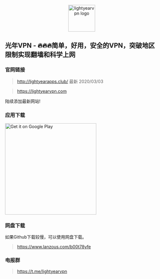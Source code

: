 <p align="center">
<img alt="lightyearvpn logo" src="https://www.lightyearvpn.com/logo.png" width="88">
</p>

## 光年VPN - 🔥🔥🔥简单，好用，安全的VPN，突破地区限制实现翻墙和科学上网

### 官网链接
> http://lightyearapps.club/ 最新 2020/03/03

> https://lightyearvpn.com


陆续添加最新网站!

### 应用下载

<a target="_blank" href='https://play.google.com/store/apps/details?id=com.stingsystemllc.lightyearapp&pcampaignid=pcampaignidMKT-Other-global-all-co-prtnr-py-PartBadge-Mar2515-1'><img width="300" alt='Get it on Google Play' src='https://play.google.com/intl/en_us/badges/static/images/badges/en_badge_web_generic.png'/></a>

### 网盘下载
如果Github下载较慢，可以使用网盘下载。

> https://www.lanzous.com/b00t78yfe

### 电报群 

> https://t.me/lightyearvpn
